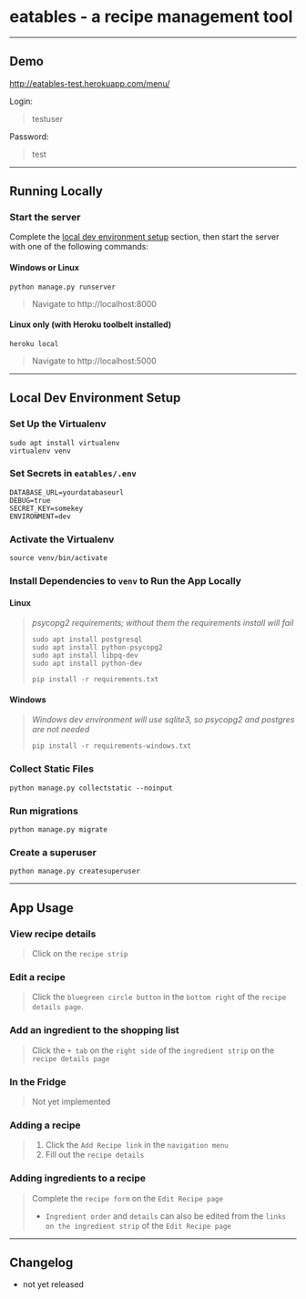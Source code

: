 # eatables - a recipe management tool
---

## Demo

http://eatables-test.herokuapp.com/menu/

Login:
> testuser

Password:
> test

---

## Running Locally

### Start the server

Complete the [local dev environment setup](#local-dev-environment-setup) section, then start the server with one of the following commands:

#### Windows or Linux

```
python manage.py runserver
```

>Navigate to http://localhost:8000

#### Linux only (with Heroku toolbelt installed)

```
heroku local
```

>Navigate to http://localhost:5000

---

## Local Dev Environment Setup

### Set Up the Virtualenv

```
sudo apt install virtualenv
virtualenv venv
```

### Set Secrets in `eatables/.env`

```
DATABASE_URL=yourdatabaseurl
DEBUG=true
SECRET_KEY=somekey
ENVIRONMENT=dev
```

### Activate the Virtualenv

```
source venv/bin/activate
```

### Install Dependencies to `venv` to Run the App Locally

#### Linux

>*psycopg2 requirements; without them the requirements install will fail*
>```
>sudo apt install postgresql
>sudo apt install python-psycopg2
>sudo apt install libpq-dev
>sudo apt install python-dev
>```
>
>```
>pip install -r requirements.txt
>```

#### Windows

>*Windows dev environment will use sqlite3, so psycopg2 and postgres are not needed*
>```
>pip install -r requirements-windows.txt
>```

### Collect Static Files

```
python manage.py collectstatic --noinput
```

### Run migrations

```
python manage.py migrate
```

### Create a superuser

```
python manage.py createsuperuser
```

---

## App Usage

### View recipe details

>Click on the `recipe strip`

### Edit a recipe

>Click the `bluegreen circle button` in the `bottom right` of the `recipe details page`.

### Add an ingredient to the shopping list

>Click the `+ tab` on the `right side` of the `ingredient strip` on the `recipe details page`

### In the Fridge

>Not yet implemented

### Adding a recipe

>1. Click the `Add Recipe link` in the `navigation menu`
>2. Fill out the `recipe details`

### Adding ingredients to a recipe

>Complete the `recipe form` on the `Edit Recipe page`<br>
>* `Ingredient order` and `details` can also be edited from the `links on the ingredient strip` of the `Edit Recipe page`

---

## Changelog

- not yet released
